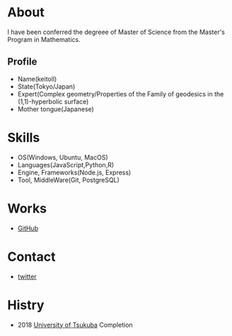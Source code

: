 
# About

I have been conferred the degreee of Master of Science from the Master's Program in Mathematics.

## Profile
- Name(keitoll)
- State(Tokyo/Japan)
- Expert(Complex geometry/Properties of the Family of geodesics in the (1,1)-hyperbolic surface)
- Mother tongue(Japanese)

# Skills
- OS(Windows, Ubuntu, MacOS)
- Languages(JavaScript,Python,R)
- Engine, Frameworks(Node.js, Express)
- Tool, MiddleWare(Git, PostgreSQL)

# Works
- [GitHub](https://github.com/keitoll)

# Contact
- [twitter](https://twitter.com/keitol_0)

# Histry
- 2018 [University of Tsukuba](http://www.tsukuba.ac.jp/) Completion
